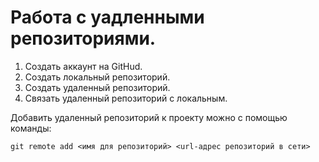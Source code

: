 # Работа с уадленными репозиториями.

1. Создать аккаунт на GitHud.
2. Создать локальный репозиторий.
3. Создать удаленный репозиторий.
4. Связать удаленный репозиторий с локальным.

Добавить удаленный репозиторий к проекту можно с помощью команды:
```
git remote add <имя для репозиторий> <url-адрес репозиторий в сети>
```
